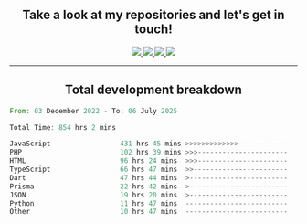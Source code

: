 <h2 align="center">
  Take a look at my repositories and let's get in touch!
</h2>
<p align="center">
  <a href="https://www.instagram.com/rayhanarkan?igsh=MXM3dHhmMTZ3ZWVsaA==">
    <img src="https://img.icons8.com/material-outlined/30/689d6a/instagram.png"/>
  </a>
  <a href="https://www.linkedin.com/in/rayhanarkan/">
    <img src="https://img.icons8.com/material-outlined/30/689d6a/linkedin.png"/>
  </a>
  <a href="">
    <img src="https://img.icons8.com/material-outlined/30/689d6a/geography.png"/>
  </a>
  <a href="mailto:rayhanarkan30@gmail.com">
    <img src="https://img.icons8.com/material-outlined/30/689d6a/email.png"/>
  </a>
</p>

---

<h2 align="center">Total development breakdown</h2>

<p align="center">
<!--START_SECTION:waka-->

```rust
From: 03 December 2022 - To: 06 July 2025

Total Time: 854 hrs 2 mins

JavaScript                 431 hrs 45 mins >>>>>>>>>>>>>------------   50.55 %
PHP                        102 hrs 39 mins >>>----------------------   12.02 %
HTML                       96 hrs 24 mins  >>>----------------------   11.29 %
TypeScript                 66 hrs 47 mins  >>-----------------------   07.82 %
Dart                       47 hrs 44 mins  >------------------------   05.59 %
Prisma                     22 hrs 42 mins  >------------------------   02.66 %
JSON                       19 hrs 20 mins  >------------------------   02.26 %
Python                     11 hrs 47 mins  -------------------------   01.38 %
Other                      10 hrs 47 mins  -------------------------   01.26 %
```

<!--END_SECTION:waka-->
</p>

